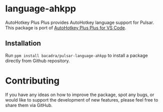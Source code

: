 # language-ahkpp

AutoHotkey Plus Plus provides AutoHotkey language support for Pulsar. This package is port of [AutoHotkey Plus Plus for VS Code](https://github.com/mark-wiemer-org/ahkpp).

## Installation

Run `ppm install bacadra/pulsar-language-ahkpp` to install a package directly from Github repository.

# Contributing

If you have any ideas on how to improve the package, spot any bugs, or would like to support the development of new features, please feel free to share them via GitHub.
